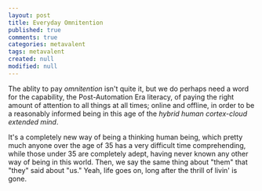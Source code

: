 ```yaml
---
layout: post
title: Everyday Omnitention
published: true
comments: true
categories: metavalent
tags: metavalent
created: null
modified: null
---
```


The ablity to pay _omnitention_ isn't quite it, but we do perhaps need a word for the capability, the Post-Automation Era literacy, of paying the right amount of attention to all things at all times; online and offline, in order to be a reasonably informed being in this age of the _hybrid human cortex-cloud extended mind_. 

It's a completely new way of being a thinking human being, which pretty much anyone over the age of 35 has a very difficult time comprehending, while those under 35 are completely adept, having never known any other way of being in this world. Then, we say the same thing about "them" that "they" said about "us." Yeah, life goes on, long after the thrill of livin' is gone.
